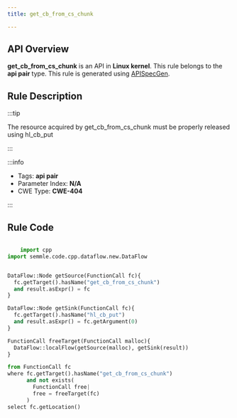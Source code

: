 ```yaml
---
title: get_cb_from_cs_chunk

---
```



## API Overview
**get_cb_from_cs_chunk** is an API in **Linux kernel**. This rule belongs to the **api pair** type. This rule is generated using [APISpecGen](../../tools/APISpecGen).
## Rule Description

:::tip

The resource acquired by get_cb_from_cs_chunk must be properly released using hl_cb_put

:::

:::info

- Tags: **api pair**
- Parameter Index: **N/A**
- CWE Type: **CWE-404**

:::

## Rule Code
```python

    import cpp
import semmle.code.cpp.dataflow.new.DataFlow


DataFlow::Node getSource(FunctionCall fc){
  fc.getTarget().hasName("get_cb_from_cs_chunk")
  and result.asExpr() = fc
}

DataFlow::Node getSink(FunctionCall fc){
  fc.getTarget().hasName("hl_cb_put")
  and result.asExpr() = fc.getArgument(0)
}

FunctionCall freeTarget(FunctionCall malloc){
  DataFlow::localFlow(getSource(malloc), getSink(result))
}

from FunctionCall fc
where fc.getTarget().hasName("get_cb_from_cs_chunk")
      and not exists(
        FunctionCall free| 
        free = freeTarget(fc)
      )
select fc.getLocation()

    
```